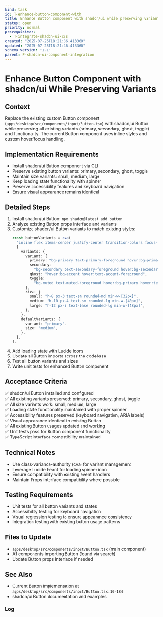 ```yaml
---
kind: task
id: T-enhance-button-component-with
title: Enhance Button component with shadcn/ui while preserving variants
status: open
priority: normal
prerequisites:
  - T-integrate-shadcn-ui-css
created: "2025-07-25T18:21:36.413360"
updated: "2025-07-25T18:21:36.413360"
schema_version: "1.1"
parent: F-shadcn-ui-component-integration
---
```


# Enhance Button Component with shadcn/ui While Preserving Variants

## Context

Replace the existing custom Button component (`apps/desktop/src/components/input/Button.tsx`) with shadcn/ui Button while preserving all existing variants (primary, secondary, ghost, toggle) and functionality. The current Button component uses inline styles and custom hover/focus handling.

## Implementation Requirements

- Install shadcn/ui Button component via CLI
- Preserve existing button variants: primary, secondary, ghost, toggle
- Maintain size variants: small, medium, large
- Keep loading state functionality with spinner
- Preserve accessibility features and keyboard navigation
- Ensure visual appearance remains identical

## Detailed Steps

1. Install shadcn/ui Button: `npx shadcn@latest add button`
2. Analyze existing Button props interface and variants
3. Customize shadcn/ui Button variants to match existing styles:
   ```typescript
   const buttonVariants = cva(
     "inline-flex items-center justify-center transition-colors focus-visible:outline-none disabled:pointer-events-none disabled:opacity-50",
     {
       variants: {
         variant: {
           primary: "bg-primary text-primary-foreground hover:bg-primary/90",
           secondary:
             "bg-secondary text-secondary-foreground hover:bg-secondary/80",
           ghost: "hover:bg-accent hover:text-accent-foreground",
           toggle:
             "bg-muted text-muted-foreground hover:bg-primary hover:text-primary-foreground",
         },
         size: {
           small: "h-8 px-3 text-sm rounded-md min-w-[32px]",
           medium: "h-10 px-4 text-sm rounded-lg min-w-[40px]",
           large: "h-12 px-5 text-base rounded-lg min-w-[48px]",
         },
       },
       defaultVariants: {
         variant: "primary",
         size: "medium",
       },
     },
   );
   ```
4. Add loading state with Lucide icons
5. Update all Button imports across the codebase
6. Test all button variants and sizes
7. Write unit tests for enhanced Button component

## Acceptance Criteria

✅ shadcn/ui Button installed and configured  
✅ All existing variants preserved: primary, secondary, ghost, toggle  
✅ All size variants work: small, medium, large  
✅ Loading state functionality maintained with proper spinner  
✅ Accessibility features preserved (keyboard navigation, ARIA labels)  
✅ Visual appearance identical to existing Button  
✅ All existing Button usages updated and working  
✅ Unit tests pass for Button component functionality  
✅ TypeScript interface compatibility maintained

## Technical Notes

- Use class-variance-authority (cva) for variant management
- Leverage Lucide React for loading spinner icon
- Ensure compatibility with existing event handlers
- Maintain Props interface compatibility where possible

## Testing Requirements

- Unit tests for all button variants and states
- Accessibility testing for keyboard navigation
- Visual regression testing to ensure appearance consistency
- Integration testing with existing button usage patterns

## Files to Update

- `apps/desktop/src/components/input/Button.tsx` (main component)
- All components importing Button (found via search)
- Update Button props interface if needed

## See Also

- Current Button implementation at `apps/desktop/src/components/input/Button.tsx:10-184`
- shadcn/ui Button documentation and examples

### Log
